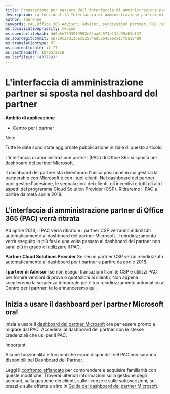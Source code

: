```yaml
---
title: Preparazione per passare dall'interfaccia di amministrazione partner al Centro per i partner | Centro per i partner
description: La funzionalità Interfaccia di amministrazione partner di Office 365 si sposta nel Centro per i partner.
author: labrenne
Keywords: PAC,Office 365 Advisor, advisor, syndication partner, PAC retire, PAC retiring
ms.localizationpriority: medium
ms.openlocfilehash: dd0b3e73939f9992e32aa64571ef3fd99a61ef37
ms.sourcegitcommit: 5b720c2ad126ec52564ad5264596ca1cf6a12489
ms.translationtype: MT
ms.contentlocale: it-IT
ms.lasthandoff: 10/05/2018
ms.locfileid: "4377593"
---
```

# <a name="partner-admin-center-is-moving-to-the-partner-dashboard"></a>L'interfaccia di amministrazione partner si sposta nel dashboard del partner

**Ambito di applicazione**

-  Centro per i partner

> [!NOTE]  
>  Tutte le date sono state aggiornate pubblicazione iniziale di questo articolo.

L'interfaccia di amministrazione partner (PAC) di Office 365 si sposta nel dashboard del partner Microsoft.

Il dashboard del partner sta diventando l'unica posizione in cui gestirai la partnership con Microsoft e con i tuoi clienti. Nel dashboard del partner puoi gestire l'adesione, le segnalazioni dei clienti, gli incentivi e tutti gli altri aspetti del programma Cloud Solution Provider (CSP). Ritireremo il PAC a partire da metà aprile 2018.

## <a name="the-office-365-partner-admin-center-pac-will-be-retired"></a>L'interfaccia di amministrazione partner di Office 365 (PAC) verrà ritirata

Ad aprile 2018, il PAC verrà ritirato e i partner CSP verranno indirizzati automaticamente al dashboard del partner Microsoft. Il reindirizzamento verrà eseguito in più fasi e una volta passato al dashboard del partner non sarai più in grado di utilizzare il PAC. 

**Partner Cloud Solutions Provider** Se sei un partner CSP verrai reindirizzato automaticamente al dashboard per i partner a partire da aprile 2018. 

**I partner di Advisor** (se non esegui transazioni tramite CSP e utilizzi PAC per fornire versioni di prova o quotazioni ai clienti). Non appena sceglieremo la sequenza temporale per il tuo reindirizzamento automatico al Centro per i partner, te lo annunceremo qui. 


## <a name="start-using-the-microsoft-partner-dashboard-now"></a>Inizia a usare il dashboard per i partner Microsoft ora!

Inizia a usare il [dashboard del partner Microsoft](https://partnercenter.microsoft.com/) ora per essere pronto a migrare dal PAC.  Accederai al dashboard del partner con le stesse credenziali che usi per il PAC. 

> [!IMPORTANT]  
> Alcune funzionalità e funzioni che erano disponibili nel PAC non saranno disponibili nel Dashboard del Partner.

 Leggi il [confronto affiancato](moving-from-pac-to-pc.md) per comprendere e acquisire familiarità con queste modifiche.  Troverai ulteriori informazioni sulla gestione degli account, sulla gestione dei clienti, sulle licenze e sulle sottoscrizioni, sui prezzi e sulle offerte e altro in [Guida del dashboard del partner Microsoft](https://partnercenter.microsoft.com/partner/help).

 